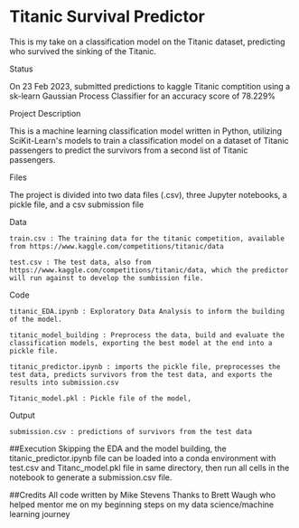 # Titanic Survival Predictor
This is my take on a classification model on the Titanic dataset, predicting who survived the sinking of the Titanic.

  Status
  
On 23 Feb 2023, submitted predictions to kaggle Titanic comptition using a sk-learn Gaussian Process Classifier for an accuracy score of 78.229%

  Project Description

This is a machine learning classification model written in Python, utilizing SciKit-Learn's models to train a classification model on a dataset of Titanic passengers to predict the survivors from a second list of Titanic passengers.   

  Files
  
The project is divided into two data files (.csv), three Jupyter notebooks, a pickle file, and a csv submission file

  Data
  
    train.csv : The training data for the titanic competition, available from https://www.kaggle.com/competitions/titanic/data
    
    test.csv : The test data, also from https://www.kaggle.com/competitions/titanic/data, which the predictor will run against to develop the sumbission file.
    
  Code
  
    titanic_EDA.ipynb : Exploratory Data Analysis to inform the building of the model.
    
    titanic_model_building : Preprocess the data, build and evaluate the classification models, exporting the best model at the end into a pickle file.
    
    titanic_predictor.ipynb : imports the pickle file, preprocesses the test data, predicts survivors from the test data, and exports the results into submission.csv
    
    Titanic_model.pkl : Pickle file of the model, 
    
  Output
  
    submission.csv : predictions of survivors from the test data

##Execution
Skipping the EDA and the model building, the titanic_predictor.ipynb file can be loaded into a conda environment with test.csv and Titanc_model.pkl file in same directory, then run all cells in the notebook to generate a submission.csv file.

##Credits
All code written by Mike Stevens
Thanks to Brett Waugh who helped mentor me on my beginning steps on my data science/machine learning journey
